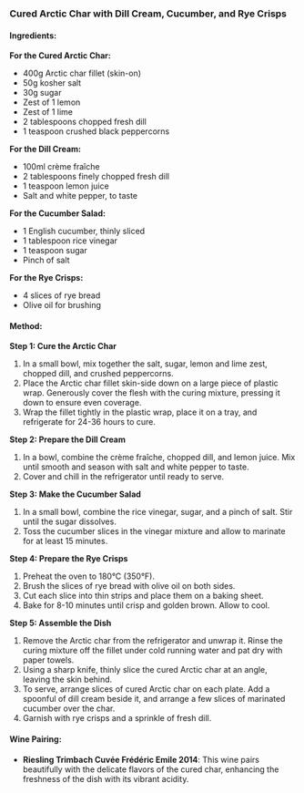 ### Cured Arctic Char with Dill Cream, Cucumber, and Rye Crisps

#### Ingredients:

**For the Cured Arctic Char:**
- 400g Arctic char fillet (skin-on)
- 50g kosher salt
- 30g sugar
- Zest of 1 lemon
- Zest of 1 lime
- 2 tablespoons chopped fresh dill
- 1 teaspoon crushed black peppercorns

**For the Dill Cream:**
- 100ml crème fraîche
- 2 tablespoons finely chopped fresh dill
- 1 teaspoon lemon juice
- Salt and white pepper, to taste

**For the Cucumber Salad:**
- 1 English cucumber, thinly sliced
- 1 tablespoon rice vinegar
- 1 teaspoon sugar
- Pinch of salt

**For the Rye Crisps:**
- 4 slices of rye bread
- Olive oil for brushing

#### Method:

**Step 1: Cure the Arctic Char**
1. In a small bowl, mix together the salt, sugar, lemon and lime zest, chopped dill, and crushed peppercorns.
2. Place the Arctic char fillet skin-side down on a large piece of plastic wrap. Generously cover the flesh with the curing mixture, pressing it down to ensure even coverage.
3. Wrap the fillet tightly in the plastic wrap, place it on a tray, and refrigerate for 24-36 hours to cure.

**Step 2: Prepare the Dill Cream**
1. In a bowl, combine the crème fraîche, chopped dill, and lemon juice. Mix until smooth and season with salt and white pepper to taste.
2. Cover and chill in the refrigerator until ready to serve.

**Step 3: Make the Cucumber Salad**
1. In a small bowl, combine the rice vinegar, sugar, and a pinch of salt. Stir until the sugar dissolves.
2. Toss the cucumber slices in the vinegar mixture and allow to marinate for at least 15 minutes.

**Step 4: Prepare the Rye Crisps**
1. Preheat the oven to 180°C (350°F).
2. Brush the slices of rye bread with olive oil on both sides.
3. Cut each slice into thin strips and place them on a baking sheet.
4. Bake for 8-10 minutes until crisp and golden brown. Allow to cool.

**Step 5: Assemble the Dish**
1. Remove the Arctic char from the refrigerator and unwrap it. Rinse the curing mixture off the fillet under cold running water and pat dry with paper towels.
2. Using a sharp knife, thinly slice the cured Arctic char at an angle, leaving the skin behind.
3. To serve, arrange slices of cured Arctic char on each plate. Add a spoonful of dill cream beside it, and arrange a few slices of marinated cucumber over the char.
4. Garnish with rye crisps and a sprinkle of fresh dill.

#### Wine Pairing:
- **Riesling Trimbach Cuvée Frédéric Emile 2014**: This wine pairs beautifully with the delicate flavors of the cured char, enhancing the freshness of the dish with its vibrant acidity.